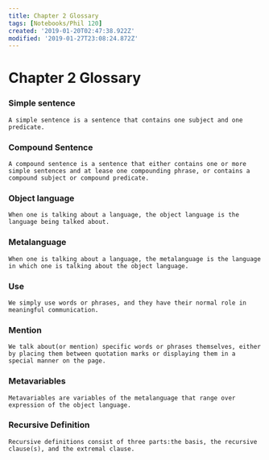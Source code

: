 ```yaml
---
title: Chapter 2 Glossary
tags: [Notebooks/Phil 120]
created: '2019-01-20T02:47:38.922Z'
modified: '2019-01-27T23:08:24.872Z'
---
```


# Chapter 2 Glossary

### Simple sentence
`A simple sentence is a sentence that contains one subject and one predicate.`

### Compound Sentence
`A compound sentence is a sentence that either contains one or more simple sentences and at lease one compounding phrase, or contains a compound subject or compound predicate.`

### Object language
`When one is talking about a language, the object language is the language being talked about.`

### Metalanguage
`When one is talking about a language, the metalanguage is the language in which one is talking about the object language.`

### Use
`We simply use words or phrases, and they have their normal role in meaningful communication.`

### Mention
`We talk about(or mention) specific words or phrases themselves, either by placing them between quotation marks or displaying them in a special manner on the page.`

### Metavariables
`Metavariables are variables of the metalanguage that range over expression of the object language.`

### Recursive Definition
`Recursive definitions consist of three parts:the basis, the recursive clause(s), and the extremal clause.`
